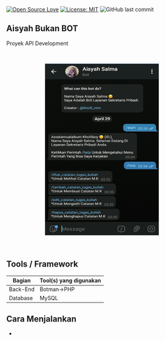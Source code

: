 [![Open Source Love](https://badges.frapsoft.com/os/v1/open-source.svg?style=flat)](https://github.com/ellerbrock/open-source-badges/)
[![License: MIT](https://img.shields.io/badge/License-MIT-green.svg)](https://opensource.org/licenses/MIT)
![GitHub last commit](https://img.shields.io/github/last-commit/kholilboy/Aisyah-Bukan-Bot)

## Aisyah Bukan BOT
Proyek API Development

<br>
<p align="center">
        <img src="/images/aisyah1.jpg" width="300" height="450">
</p>
<br>

## Tools / Framework
| Bagian | Tool(s) yang digunakan |
| --- | --- |
| Back-End | Botman->PHP |
| Database | MySQL |

## Cara Menjalankan
- 